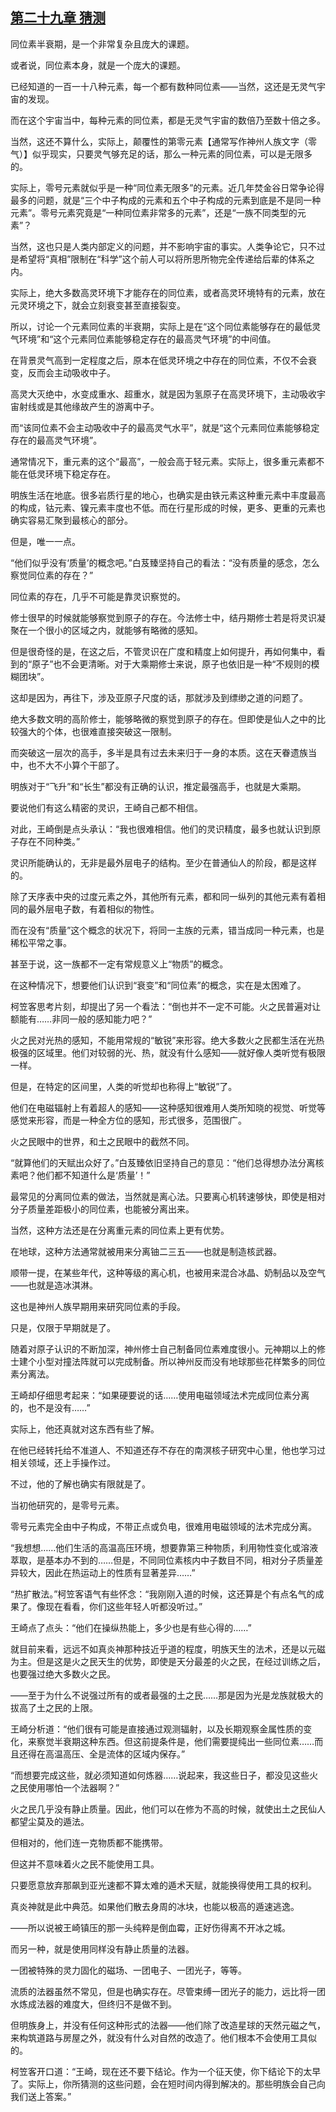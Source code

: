 ## [第二十九章 猜测](https://www.xxbiquge.com/11_11207/9240094.html)


  同位素半衰期，是一个非常复杂且庞大的课题。

  或者说，同位素本身，就是一个庞大的课题。

  已经知道的一百一十八种元素，每一个都有数种同位素——当然，这还是无灵气宇宙的发现。

  而在这个宇宙当中，每种元素的同位素，都是无灵气宇宙的数倍乃至数十倍之多。

  当然，这还不算什么，实际上，颠覆性的第零元素【通常写作神州人族文字（零气）】似乎现实，只要灵气够充足的话，那么一种元素的同位素，可以是无限多的。

  实际上，零号元素就似乎是一种“同位素无限多”的元素。近几年焚金谷日常争论得最多的问题，就是“三个中子构成的元素和五个中子构成的元素到底是不是同一种元素”。零号元素究竟是“一种同位素非常多的元素”，还是“一族不同类型的元素”？

  当然，这也只是人类内部定义的问题，并不影响宇宙的事实。人类争论它，只不过是希望将“真相”限制在“科学”这个前人可以将所思所物完全传递给后辈的体系之内。

  实际上，绝大多数高灵环境下才能存在的同位素，或者高灵环境特有的元素，放在元灵环境之下，就会立刻衰变甚至直接裂变。

  所以，讨论一个元素同位素的半衰期，实际上是在“这个同位素能够存在的最低灵气环境”和“这个元素同位素能够稳定存在的最高灵气环境”的中间值。

  在背景灵气高到一定程度之后，原本在低灵环境之中存在的同位素，不仅不会衰变，反而会主动吸收中子。

  高灵大灭绝中，水变成重水、超重水，就是因为氢原子在高灵环境下，主动吸收宇宙射线或是其他缘故产生的游离中子。

  而“该同位素不会主动吸收中子的最高灵气水平”，就是“这个元素同位素能够稳定存在的最高灵气环境”。

  通常情况下，重元素的这个“最高”，一般会高于轻元素。实际上，很多重元素都不能在低灵环境下稳定存在。

  明族生活在地底。很多岩质行星的地心，也确实是由铁元素这种重元素中丰度最高的构成，钴元素、镍元素丰度也不低。而在行星形成的时候，更多、更重的元素也确实容易汇聚到最核心的部分。

  但是，唯一一点。

  “他们似乎没有‘质量’的概念吧。”白芨臻坚持自己的看法：“没有质量的感念，怎么察觉同位素的存在？”

  同位素的存在，几乎不可能是靠灵识察觉的。

  修士很早的时候就能够察觉到原子的存在。今法修士中，结丹期修士若是将灵识凝聚在一个很小的区域之内，就能够有略微的感知。

  但是很奇怪的是，在这之后，不管灵识在广度和精度上如何提升，再如何集中，看到的“原子”也不会更清晰。对于大乘期修士来说，原子也依旧是一种“不规则的模糊团块”。

  这却是因为，再往下，涉及亚原子尺度的话，那就涉及到缥缈之道的问题了。

  绝大多数文明的高阶修士，能够略微的察觉到原子的存在。但即使是仙人之中的比较强大的个体，也很难直接突破这一限制。

  而突破这一层次的高手，多半是具有过去未来归于一身的本质。这在天眷遗族当中，也不大不小算个干部了。

  明族对于“飞升”和“长生”都没有正确的认识，推定最强高手，也就是大乘期。

  要说他们有这么精密的灵识，王崎自己都不相信。

  对此，王崎倒是点头承认：“我也很难相信。他们的灵识精度，最多也就认识到原子存在不同种类。”

  灵识所能确认的，无非是最外层电子的结构。至少在普通仙人的阶段，都是这样的。

  除了天序表中央的过度元素之外，其他所有元素，都和同一纵列的其他元素有着相同的最外层电子数，有着相似的物性。

  而在没有“质量”这个概念的状况下，将同一主族的元素，错当成同一种元素，也是稀松平常之事。

  甚至于说，这一族都不一定有常规意义上“物质”的概念。

  在这种情况下，想要他们认识到“衰变”和“同位素”的概念，实在是太困难了。

  柯笠客思考片刻，却提出了另一个看法：“倒也并不一定不可能。火之民普遍对让额能有……非同一般的感知能力吧？”

  火之民对光热的感知，不能用常规的“敏锐”来形容。绝大多数火之民都生活在光热极强的区域里。他们对较弱的光、热，就没有什么感知——就好像人类听觉有极限一样。

  但是，在特定的区间里，人类的听觉却也称得上“敏锐”了。

  他们在电磁辐射上有着超人的感知——这种感知很难用人类所知晓的视觉、听觉等感觉来形容，而是一种全方位的感知，形式很多，范围很广。

  火之民眼中的世界，和土之民眼中的截然不同。

  “就算他们的天赋出众好了。”白芨臻依旧坚持自己的意见：“他们总得想办法分离核素吧？他们都不知道什么是‘质量’！”

  最常见的分离同位素的做法，当然就是离心法。只要离心机转速够快，即使是相对分子质量差距极小的同位素，也能被分离出来。

  当然，这种方法还是在分离重元素的同位素上更有优势。

  在地球，这种方法通常就被用来分离铀二三五——也就是制造核武器。

  顺带一提，在某些年代，这种等级的离心机，也被用来混合冰晶、奶制品以及空气——也就是造冰淇淋。

  这也是神州人族早期用来研究同位素的手段。

  只是，仅限于早期就是了。

  随着对原子认识的不断加深，神州修士自己制备同位素难度很小。元神期以上的修士建个小型对撞法阵就可以完成制备。所以神州反而没有地球那些花样繁多的同位素分离法。

  王崎却仔细思考起来：“如果硬要说的话……使用电磁领域法术完成同位素分离的，也不是没有……”

  实际上，他还真就对这东西有些了解。

  在他已经转托给不准道人、不知道还存不存在的南溟核子研究中心里，他也学习过相关领域，还上手操作过。

  不过，他的了解也确实有限就是了。

  当初他研究的，是零号元素。

  零号元素完全由中子构成，不带正点或负电，很难用电磁领域的法术完成分离。

  “我想想……他们生活的高温高压环境，想要靠第三种物质，利用物性变化或溶液萃取，是基本办不到的……但是，不同同位素核内中子数目不同，相对分子质量差异较大，因此在热运动上的性质有显著差异……”

  “热扩散法。”柯笠客语气有些怀念：“我刚刚入道的时候，这还算是个有点名气的成果了。像现在看看，你们这些年轻人听都没听过。”

  王崎点了点头：“他们在操纵热能上，多少也是有些心得的……”

  就目前来看，远远不如真炎神那种技近乎道的程度，明族天生的法术，还是以元磁为主。但是这是火之民天生的优势，即使是天分最差的火之民，在经过训练之后，也要强过绝大多数火之民。

  ——至于为什么不说强过所有的或者最强的土之民……那是因为光是龙族就极大的拔高了土之民的上限。

  王崎分析道：“他们很有可能是直接通过观测辐射，以及长期观察金属性质的变化，来察觉半衰期这种东西。但这前提条件是，他们需要提纯出一些同位素……而且还得在高温高压、全是流体的区域内保存。”

  “而想要完成这些，就必须知道如何炼器……说起来，我这些日子，都没见这些火之民使用哪怕一个法器啊？”

  火之民几乎没有静止质量。因此，他们可以在修为不高的时候，就使出土之民仙人都望尘莫及的遁法。

  但相对的，他们连一克物质都不能携带。

  但这并不意味着火之民不能使用工具。

  只要愿意放弃那飙到亚光速都不算太难的遁术天赋，就能换得使用工具的权利。

  真炎神就是此中典范。如果他们散去身周的冰块，也能以极高的遁速逃逸。

  ——所以说被王崎镇压的那一头纯粹是倒血霉，正好伤得离不开冰之城。

  而另一种，就是使用同样没有静止质量的法器。

  一团被特殊的灵力固化的磁场、一团电子、一团光子，等等。

  流质的法器虽然不常见，但是也确实存在。尽管束缚一团光子的能力，远比将一团水炼成法器的难度大，但终归不是做不到。

  但明族身上，并没有任何这种形式的法器——他们除了改造星球的天然元磁之气，来构筑道路与房屋之外，就没有什么对自然的改造了。他们根本不会使用工具似的。

  柯笠客开口道：“王崎，现在还不要下结论。作为一个征天使，你下结论下的太早了。实际上，你所猜测的这些问题，会在短时间内得到解决的。那些明族会自己向我们送上答案。”
